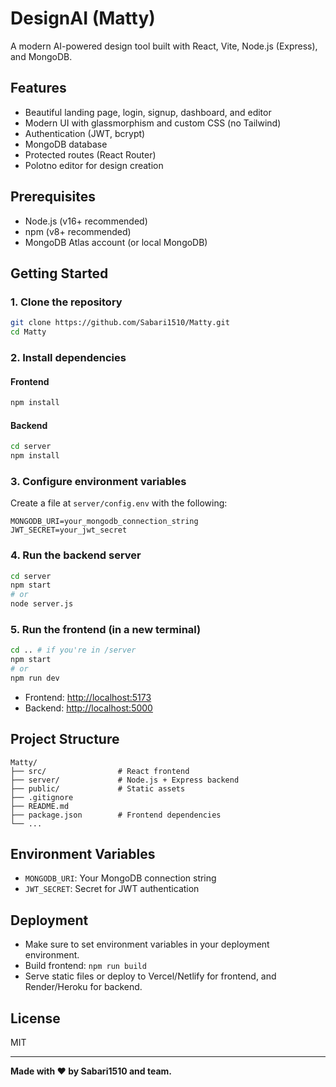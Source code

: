 # DesignAI (Matty)

A modern AI-powered design tool built with React, Vite, Node.js (Express), and MongoDB.

## Features
- Beautiful landing page, login, signup, dashboard, and editor
- Modern UI with glassmorphism and custom CSS (no Tailwind)
- Authentication (JWT, bcrypt)
- MongoDB database
- Protected routes (React Router)
- Polotno editor for design creation

## Prerequisites
- Node.js (v16+ recommended)
- npm (v8+ recommended)
- MongoDB Atlas account (or local MongoDB)

## Getting Started

### 1. Clone the repository
```bash
git clone https://github.com/Sabari1510/Matty.git
cd Matty
```

### 2. Install dependencies
#### Frontend
```bash
npm install
```
#### Backend
```bash
cd server
npm install
```

### 3. Configure environment variables
Create a file at `server/config.env` with the following:
```
MONGODB_URI=your_mongodb_connection_string
JWT_SECRET=your_jwt_secret
```

### 4. Run the backend server
```bash
cd server
npm start
# or
node server.js
```

### 5. Run the frontend (in a new terminal)
```bash
cd .. # if you're in /server
npm start
# or
npm run dev
```

- Frontend: [http://localhost:5173](http://localhost:5173)
- Backend: [http://localhost:5000](http://localhost:5000)

## Project Structure
```
Matty/
├── src/                # React frontend
├── server/             # Node.js + Express backend
├── public/             # Static assets
├── .gitignore
├── README.md
├── package.json        # Frontend dependencies
└── ...
```

## Environment Variables
- `MONGODB_URI`: Your MongoDB connection string
- `JWT_SECRET`: Secret for JWT authentication

## Deployment
- Make sure to set environment variables in your deployment environment.
- Build frontend: `npm run build`
- Serve static files or deploy to Vercel/Netlify for frontend, and Render/Heroku for backend.

## License
MIT

---

**Made with ❤️ by Sabari1510 and team.**
